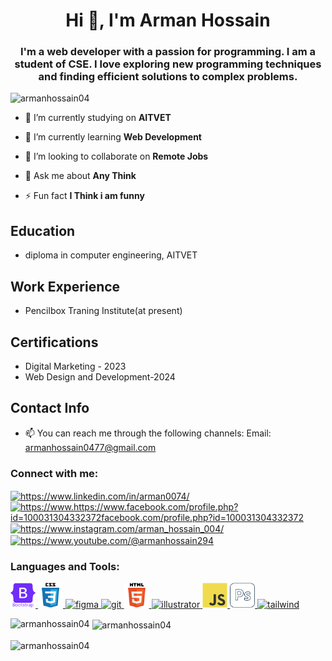 <h1 align="center">Hi 👋, I'm Arman Hossain</h1>
<h3 align="center"> I'm a web developer with a passion for programming. I am a student of CSE. I love exploring new programming techniques and finding efficient solutions to complex problems.</h3>

<p align="left"> <img src="https://komarev.com/ghpvc/?username=armanhossain04&label=Profile%20views&color=0e75b6&style=flat" alt="armanhossain04" /> </p>

- 🔭 I’m currently studying on **AITVET**

- 🌱 I’m currently learning **Web Development**

- 👯 I’m looking to collaborate on **Remote Jobs**

- 💬 Ask me about **Any Think**

- ⚡ Fun fact **I Think i am funny**

 ## Education
- diploma in computer engineering, AITVET
## Work Experience 
- Pencilbox Traning Institute(at present)
## Certifications
- Digital Marketing - 2023
- Web Design and Development-2024
## Contact Info
- 📫 You can reach me through the following channels: Email: armanhossain0477@gmail.com

<h3 align="left">Connect with me:</h3>
<p align="left">
<a href="https://www.linkedin.com/in/arman0074/" target="blank"><img align="center" src="https://raw.githubusercontent.com/rahuldkjain/github-profile-readme-generator/master/src/images/icons/Social/linked-in-alt.svg" alt="https://www.linkedin.com/in/arman0074/" height="30" width="40" /></a>
<a href="https://www.facebook.com/profile.php?id=100031304332372" target="blank"><img align="center" src="https://raw.githubusercontent.com/rahuldkjain/github-profile-readme-generator/master/src/images/icons/Social/facebook.svg" alt="https://www.https://www.facebook.com/profile.php?id=100031304332372facebook.com/profile.php?id=100031304332372" height="30" width="40" /></a>
<a href="https://instagram.com/arman_hossain_004/" target="blank"><img align="center" src="https://raw.githubusercontent.com/rahuldkjain/github-profile-readme-generator/master/src/images/icons/Social/instagram.svg" alt="https://www.instagram.com/arman_hossain_004/" height="30" width="40" /></a>
<a href="https://www.youtube.com/@armanhossain294" target="blank"><img align="center" src="https://raw.githubusercontent.com/rahuldkjain/github-profile-readme-generator/master/src/images/icons/Social/youtube.svg" alt="https://www.youtube.com/@armanhossain294" height="30" width="40" /></a>
</p>

<h3 align="left">Languages and Tools:</h3>
<p align="left"> <a href="https://getbootstrap.com" target="_blank" rel="noreferrer"> <img src="https://raw.githubusercontent.com/devicons/devicon/master/icons/bootstrap/bootstrap-plain-wordmark.svg" alt="bootstrap" width="40" height="40"/> </a> <a href="https://www.w3schools.com/css/" target="_blank" rel="noreferrer"> <img src="https://raw.githubusercontent.com/devicons/devicon/master/icons/css3/css3-original-wordmark.svg" alt="css3" width="40" height="40"/> </a> <a href="https://www.figma.com/" target="_blank" rel="noreferrer"> <img src="https://www.vectorlogo.zone/logos/figma/figma-icon.svg" alt="figma" width="40" height="40"/> </a> <a href="https://git-scm.com/" target="_blank" rel="noreferrer"> <img src="https://www.vectorlogo.zone/logos/git-scm/git-scm-icon.svg" alt="git" width="40" height="40"/> </a> <a href="https://www.w3.org/html/" target="_blank" rel="noreferrer"> <img src="https://raw.githubusercontent.com/devicons/devicon/master/icons/html5/html5-original-wordmark.svg" alt="html5" width="40" height="40"/> </a> <a href="https://www.adobe.com/in/products/illustrator.html" target="_blank" rel="noreferrer"> <img src="https://www.vectorlogo.zone/logos/adobe_illustrator/adobe_illustrator-icon.svg" alt="illustrator" width="40" height="40"/> </a> <a href="https://developer.mozilla.org/en-US/docs/Web/JavaScript" target="_blank" rel="noreferrer"> <img src="https://raw.githubusercontent.com/devicons/devicon/master/icons/javascript/javascript-original.svg" alt="javascript" width="40" height="40"/> </a> <a href="https://www.photoshop.com/en" target="_blank" rel="noreferrer"> <img src="https://raw.githubusercontent.com/devicons/devicon/master/icons/photoshop/photoshop-line.svg" alt="photoshop" width="40" height="40"/> </a> <a href="https://tailwindcss.com/" target="_blank" rel="noreferrer"> <img src="https://www.vectorlogo.zone/logos/tailwindcss/tailwindcss-icon.svg" alt="tailwind" width="40" height="40"/> </a> </p>

<p><img align="left" src="https://github-readme-stats.vercel.app/api/top-langs?username=armanhossain04&show_icons=true&locale=en&layout=compact" alt="armanhossain04" /></p>

<p>&nbsp;<img align="center" src="https://github-readme-stats.vercel.app/api?username=armanhossain04&show_icons=true&locale=en" alt="armanhossain04" /></p>

<p><img align="center" src="https://github-readme-streak-stats.herokuapp.com/?user=armanhossain04&" alt="armanhossain04" /></p>
